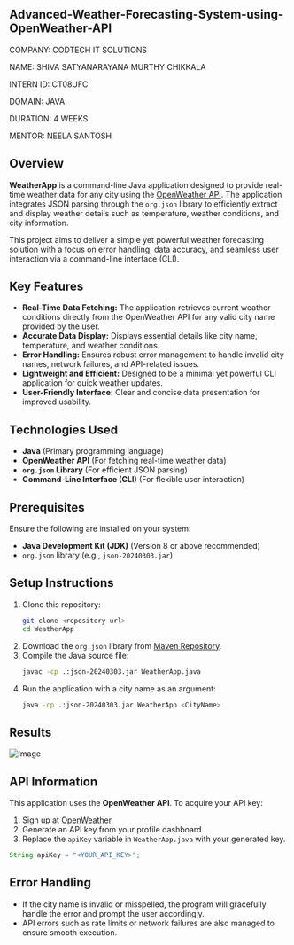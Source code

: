 ## Advanced-Weather-Forecasting-System-using-OpenWeather-API

COMPANY: CODTECH IT SOLUTIONS

NAME: SHIVA SATYANARAYANA MURTHY CHIKKALA

INTERN ID: CT08UFC

DOMAIN: JAVA

DURATION: 4 WEEKS

MENTOR: NEELA SANTOSH

## Overview
**WeatherApp** is a command-line Java application designed to provide real-time weather data for any city using the [OpenWeather API](https://openweathermap.org/). The application integrates JSON parsing through the `org.json` library to efficiently extract and display weather details such as temperature, weather conditions, and city information.

This project aims to deliver a simple yet powerful weather forecasting solution with a focus on error handling, data accuracy, and seamless user interaction via a command-line interface (CLI).

## Key Features
- **Real-Time Data Fetching:** The application retrieves current weather conditions directly from the OpenWeather API for any valid city name provided by the user.
- **Accurate Data Display:** Displays essential details like city name, temperature, and weather conditions.
- **Error Handling:** Ensures robust error management to handle invalid city names, network failures, and API-related issues.
- **Lightweight and Efficient:** Designed to be a minimal yet powerful CLI application for quick weather updates.
- **User-Friendly Interface:** Clear and concise data presentation for improved usability.

## Technologies Used
- **Java** (Primary programming language)
- **OpenWeather API** (For fetching real-time weather data)
- **`org.json` Library** (For efficient JSON parsing)
- **Command-Line Interface (CLI)** (For flexible user interaction)

## Prerequisites
Ensure the following are installed on your system:
- **Java Development Kit (JDK)** (Version 8 or above recommended)
- `org.json` library (e.g., `json-20240303.jar`)

## Setup Instructions
1. Clone this repository:
   ```bash
   git clone <repository-url>
   cd WeatherApp
   ```
2. Download the `org.json` library from [Maven Repository](https://mvnrepository.com/artifact/org.json/json).
3. Compile the Java source file:
   ```bash
   javac -cp .:json-20240303.jar WeatherApp.java
   ```
4. Run the application with a city name as an argument:
   ```bash
   java -cp .:json-20240303.jar WeatherApp <CityName>
   ```

## Results

![Image](https://github.com/user-attachments/assets/24d89fca-ca50-40b3-a115-00fbb367c778)



## API Information
This application uses the **OpenWeather API**. To acquire your API key:
1. Sign up at [OpenWeather](https://home.openweathermap.org/users/sign_up).
2. Generate an API key from your profile dashboard.
3. Replace the `apiKey` variable in `WeatherApp.java` with your generated key.

```java
String apiKey = "<YOUR_API_KEY>";
```

## Error Handling
- If the city name is invalid or misspelled, the program will gracefully handle the error and prompt the user accordingly.
- API errors such as rate limits or network failures are also managed to ensure smooth execution.
